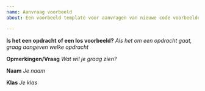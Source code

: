 ```yaml
---
name: Aanvraag voorbeeld
about: Een voorbeeld template voor aanvragen van nieuwe code voorbeelden

---
```


**Is het een opdracht of een los voorbeeld?**
*Als het om een opdracht gaat, graag aangeven welke opdracht*

**Opmerkingen/Vraag**
*Wat wil je graag zien?*

**Naam**
*Je naam*

**Klas**
*Je klas*
